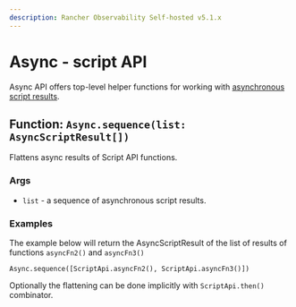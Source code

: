 ```yaml
---
description: Rancher Observability Self-hosted v5.1.x 
---
```


# Async - script API

Async API offers top-level helper functions for working with [asynchronous script results](../async-script-result.md).

## Function: `Async.sequence(list: AsyncScriptResult[])`

Flattens async results of Script API functions.

### Args

* `list` - a sequence of asynchronous script results.

### Examples

The example below will return the AsyncScriptResult of the list of results of functions `asyncFn2()` and `asyncFn3()`

```text
Async.sequence([ScriptApi.asyncFn2(), ScriptApi.asyncFn3()])
```

Optionally the flattening can be done implicitly with `ScriptApi.then()` combinator.

